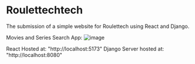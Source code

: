 # Roulettechtech
The submission of a simple website for Roulettech using React and Django.

Movies and Series Search App:
![image](https://github.com/user-attachments/assets/e0033bf8-2c07-4ab0-8d26-69232e4221bf)

React Hosted at: "http://localhost:5173"
Django Server hosted at: "http://localhost:8080"

